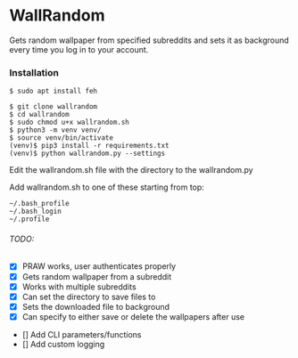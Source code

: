 # WallRandom

Gets random wallpaper from specified subreddits and sets it as background every time you log in to your account.

### Installation

    $ sudo apt install feh

    $ git clone wallrandom
    $ cd wallrandom
    $ sudo chmod u+x wallrandom.sh
    $ python3 -m venv venv/
    $ source venv/bin/activate
    (venv)$ pip3 install -r requirements.txt
    (venv)$ python wallrandom.py --settings

Edit the wallrandom.sh file with the directory to the wallrandom.py

Add wallrandom.sh to one of these starting from top:

    ~/.bash_profile
    ~/.bash_login
    ~/.profile

###### TODO:

- [x] PRAW works, user authenticates properly 
- [x] Gets random wallpaper from a subreddit
- [x] Works with multiple subreddits
- [x] Can set the directory to save files to
- [x] Sets the downloaded file to background
- [x] Can specify to either save or delete the wallpapers after use
- [] Add CLI parameters/functions
- [] Add custom logging
